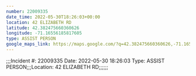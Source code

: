 ```yaml
---
number: 22009335
date_time: 2022-05-30T18:26:03+00:00
location: 42 ELIZABETH RD
latitude: 42.382475660360626
longitude: -71.16556185817605
type: ASSIST PERSON
google_maps_link: https://maps.google.com/?q=42.382475660360626,-71.16556185817605
---
```


;;;Incident #: 22009335   Date: 2022-05-30 18:26:03   Type: ASSIST PERSON;;;Location: 42 ELIZABETH RD;;;;;;

